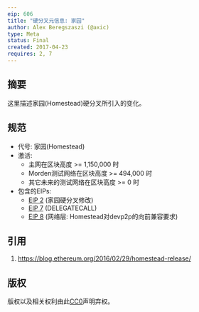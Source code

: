 ```yaml
---
eip: 606
title: "硬分叉元信息: 家园"
author: Alex Beregszaszi (@axic)
type: Meta
status: Final
created: 2017-04-23
requires: 2, 7
---
```


## 摘要

这里描述家园(Homestead)硬分叉所引入的变化。

## 规范

- 代号: 家园(Homestead)
- 激活:
  - 主网在区块高度 >= 1,150,000 时
  - Morden测试网络在区块高度 >= 494,000 时
  - 其它未来的测试网络在区块高度 >= 0 时
- 包含的EIPs:
  - [EIP 2](https://github.com/posa88/EIPs-Chinese/blob/master/EIPS/eip-2.md) (家园硬分叉修改)
  - [EIP 7](https://github.com/posa88/EIPs-Chinese/blob/master/EIPS/eip-7.md) (DELEGATECALL)
  - [EIP 8](https://github.com/posa88/EIPs-Chinese/blob/master/EIPS/eip-8.md) (网络层: Homestead对devp2p的向前兼容要求)

## 引用

1. https://blog.ethereum.org/2016/02/29/homestead-release/

## 版权

版权以及相关权利由此[CC0](https://creativecommons.org/publicdomain/zero/1.0/)声明弃权。
